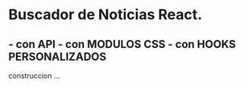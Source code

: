 # Buscador de Noticias React.
## - con API - con MODULOS CSS - con HOOKS PERSONALIZADOS

construccion ...